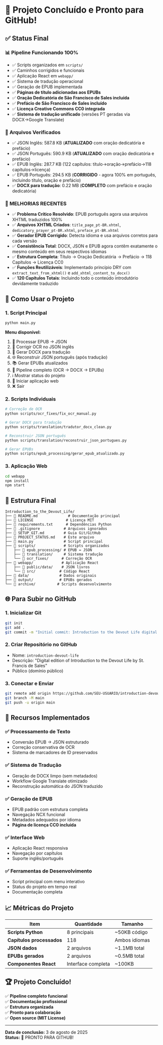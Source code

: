 # 🎉 Projeto Concluído e Pronto para GitHub!

## ✅ Status Final

### 📊 **Pipeline Funcionando 100%**
- ✅ Scripts organizados em `scripts/`
- ✅ Caminhos corrigidos e funcionais
- ✅ Aplicação React em `webapp/`
- ✅ Sistema de tradução operacional
- ✅ Geração de EPUB implementada
- ✅ **Páginas de título adicionadas aos EPUBs**
- ✅ **Oração Dedicatória de São Francisco de Sales incluída**
- ✅ **Prefácio de São Francisco de Sales incluído** 
- ✅ **Licença Creative Commons CC0 integrada**
- ✅ **Sistema de tradução unificado** (versões PT geradas via DOCX→Google Translate)

### 📂 **Arquivos Verificados**
- ✅ JSON Inglês: 587.8 KB (**ATUALIZADO** com oração dedicatória e prefácio)
- ✅ JSON Português: 590.9 KB (**ATUALIZADO** com oração dedicatória e prefácio)  
- ✅ EPUB Inglês: 287.7 KB (122 capítulos: título→oração→prefácio→118 capítulos→licença)
- ✅ EPUB Português: 294.5 KB (**CORRIGIDO** - agora 100% em português, incluindo título, oração e prefácio)
- ✅ **DOCX para tradução**: 0.22 MB (**COMPLETO** com prefácio e oração dedicatória)

### 🔧 **MELHORIAS RECENTES** 
- ✅ **Problema Crítico Resolvido**: EPUB português agora usa arquivos XHTML traduzidos 100%
- ✅ **Arquivos XHTML Criados**: `title_page_pt-BR.xhtml`, `dedicatory_prayer_pt-BR.xhtml`, `preface_pt-BR.xhtml`
- ✅ **Gerador EPUB Corrigido**: Detecta idioma e usa arquivos corretos para cada versão
- ✅ **Consistência Total**: DOCX, JSON e EPUB agora contêm exatamente o mesmo conteúdo em seus respectivos idiomas
- ✅ **Estrutura Completa**: Título → Oração Dedicatória → Prefácio → 118 Capítulos → Licença CC0
- ✅ **Funções Reutilizáveis**: Implementado princípio DRY com `extract_text_from_xhtml()` e `add_xhtml_content_to_docx()`
- ✅ **120 Capítulos Totais**: Incluindo todo o conteúdo introdutório devidamente traduzido

## 🚀 **Como Usar o Projeto**

### 1. Script Principal
```bash
python main.py
```

**Menu disponível:**
1. 📖 Processar EPUB → JSON
2. 🔧 Corrigir OCR no JSON inglês  
3. 📄 Gerar DOCX para tradução
4. 🌐 Reconstruir JSON português (após tradução)
5. 📚 Gerar EPUBs atualizados
6. 🔄 Pipeline completo (OCR → DOCX → EPUBs)
7. ℹ️ Mostrar status do projeto
8. 🚀 Iniciar aplicação web
9. ❌ Sair

### 2. Scripts Individuais
```bash
# Correção de OCR
python scripts/ocr_fixes/fix_ocr_manual.py

# Gerar DOCX para tradução
python scripts/translation/tradutor_docx_clean.py

# Reconstruir JSON português
python scripts/translation/reconstruir_json_portugues.py

# Gerar EPUBs
python scripts/epub_processing/gerar_epub_atualizado.py
```

### 3. Aplicação Web
```bash
cd webapp
npm install
npm start
```

## 📁 **Estrutura Final**

```
Introduction_to_the_Devout_Life/
├── 📄 README.md              # Documentação principal
├── 📄 LICENSE               # Licença MIT  
├── 📄 requirements.txt      # Dependências Python
├── 📄 .gitignore           # Arquivos ignorados
├── 📄 SETUP_GIT.md         # Guia Git/GitHub
├── 📄 PROJECT_STATUS.md    # Este arquivo
├── 🐍 main.py              # Script principal
├── 📁 scripts/             # Scripts organizados
│   ├── 📁 epub_processing/ # EPUB ↔ JSON
│   ├── 📁 translation/     # Sistema tradução
│   └── 📁 ocr_fixes/      # Correção OCR
├── 📁 webapp/             # Aplicação React
│   ├── 📁 public/data/    # JSON livros
│   └── 📁 src/           # Código React
├── 📁 data/              # Dados originais
├── 📁 output/            # EPUBs gerados
└── 📁 archive/          # Scripts desenvolvimento
```

## 🌐 **Para Subir no GitHub**

### 1. Inicializar Git
```bash
git init
git add .
git commit -m "Initial commit: Introduction to the Devout Life digital edition"
```

### 2. Criar Repositório no GitHub
- Nome: `introduction-devout-life`
- Descrição: "Digital edition of Introduction to the Devout Life by St. Francis de Sales"
- Público (domínio público)

### 3. Conectar e Enviar
```bash
git remote add origin https://github.com/SEU-USUARIO/introduction-devout-life.git
git branch -M main
git push -u origin main
```

## 🎯 **Recursos Implementados**

### ✅ **Processamento de Texto**
- Conversão EPUB → JSON estruturado
- Correção conservativa de OCR
- Sistema de marcadores de ID preservados

### ✅ **Sistema de Tradução**
- Geração de DOCX limpo (sem metadados)
- Workflow Google Translate otimizado
- Reconstrução automática do JSON traduzido

### ✅ **Geração de EPUB**
- EPUB padrão com estrutura completa
- Navegação NCX funcional
- Metadados adequados por idioma
- **Página de licença CC0 incluída**

### ✅ **Interface Web**
- Aplicação React responsiva
- Navegação por capítulos
- Suporte inglês/português

### ✅ **Ferramentas de Desenvolvimento**
- Script principal com menu interativo
- Status do projeto em tempo real
- Documentação completa

## 📈 **Métricas do Projeto**

| Item | Quantidade | Tamanho |
|------|------------|---------|
| **Scripts Python** | 8 principais | ~50KB código |
| **Capítulos processados** | 118 | Ambos idiomas |
| **JSON dados** | 2 arquivos | ~1.1MB total |
| **EPUBs gerados** | 2 arquivos | ~0.5MB total |
| **Componentes React** | Interface completa | ~100KB |

## 🏆 **Projeto Concluído!**

✅ **Pipeline completo funcional**  
✅ **Documentação profissional**  
✅ **Estrutura organizada**  
✅ **Pronto para colaboração**  
✅ **Open source (MIT License)**

---

**Data de conclusão:** 3 de agosto de 2025  
**Status:** 🎉 PRONTO PARA GITHUB!
